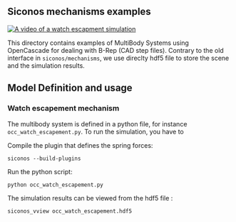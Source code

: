 Siconos mechanisms examples
---------------------------

[![A video of a watch escapment simulation](https://gricad-gitlab.univ-grenoble-alpes.fr/nonsmooth/siconos-tutorials/blob/master/examples/mechanics/MultiBodySystems/WatchEscapment/WatchEscapementMechanism.png)](https://www.youtube.com/watch?v=FhxgG4FdAgQ)


This directory contains examples of MultiBody Systems using OpenCascade for dealing with B-Rep (CAD step files). Contrary to the old interface in `siconos/mechanisms`, we use direclty hdf5 file to store the scene and the simulation results.

Model Definition and usage
--------------------------

### Watch escapement mechanism

The multibody system is defined in a python file, for instance `occ_watch_escapement.py`. To run the simulation, you have to

Compile the plugin that defines the spring forces:

	siconos --build-plugins

Run the python script:

	python occ_watch_escapement.py


The simulation results can be viewed from the hdf5 file :

    siconos_vview occ_watch_escapement.hdf5

